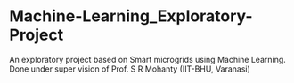 # Machine-Learning_Exploratory-Project
An exploratory project based on Smart microgrids using Machine Learning. Done under super vision of Prof. S R Mohanty (IIT-BHU, Varanasi)
